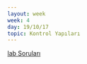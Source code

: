 ```yaml
---
layout: week
week: 4
day: 19/10/17
topic: Kontrol Yapıları
---
```

[lab Soruları](../files/mtk467-oop/week4/lab3.pdf)

